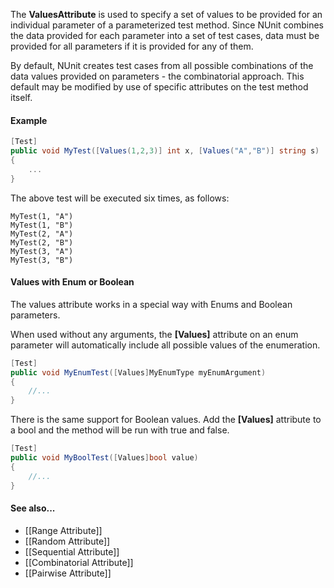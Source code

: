 The **ValuesAttribute** is used to specify a set of values to be provided
for an individual parameter of a parameterized test method. Since
NUnit combines the data provided for each parameter into a set of
test cases, data must be provided for all parameters if it is
provided for any of them.

By default, NUnit creates test cases from all possible combinations
of the data values provided on parameters - the combinatorial approach.
This default may be modified by use of specific attributes on the
test method itself.

#### Example

```C#
[Test]
public void MyTest([Values(1,2,3)] int x, [Values("A","B")] string s)
{
    ...
}
```

The above test will be executed six times, as follows:

```
MyTest(1, "A")
MyTest(1, "B")
MyTest(2, "A")
MyTest(2, "B")
MyTest(3, "A")
MyTest(3, "B")
```

#### Values with Enum or Boolean

The values attribute works in a special way with Enums and Boolean parameters.

When used without any arguments, the **[Values]** attribute on an enum parameter 
will automatically include all possible values of the enumeration.

```C#
[Test]
public void MyEnumTest([Values]MyEnumType myEnumArgument)
{
    //...
}
```

There is the same support for Boolean values. Add the **[Values]** attribute to a bool
and the method will be run with true and false.

```C#
[Test]
public void MyBoolTest([Values]bool value)
{
    //...
}
```

#### See also...
 * [[Range Attribute]]
 * [[Random Attribute]]
 * [[Sequential Attribute]]
 * [[Combinatorial Attribute]]
 * [[Pairwise Attribute]]
